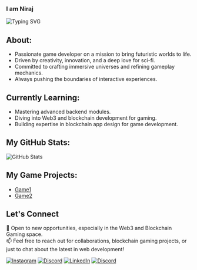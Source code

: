 ### I am Niraj

<img src="https://readme-typing-svg.herokuapp.com?font=Fira+Code&pause=1000&color=F7F7F7&width=435&lines=3D%20Artist,Indie%20and%20Web3%20Game%20Developer,Animator&loop=true" alt="Typing SVG" />

## About:
- Passionate game developer on a mission to bring futuristic worlds to life.
- Driven by creativity, innovation, and a deep love for sci-fi.
- Committed to crafting immersive universes and refining gameplay mechanics.
- Always pushing the boundaries of interactive experiences.

## Currently Learning:
- Mastering advanced backend modules.
- Diving into Web3 and blockchain development for gaming.
- Building expertise in blockchain app design for game development.

## My GitHub Stats:
![GitHub Stats](https://github-readme-stats.vercel.app/api?username=NirajArts&show_icons=true&theme=radical)

## My Game Projects:
- [Game1](#)
- [Game2](#)

## Let's Connect
🌟 Open to new opportunities, especially in the Web3 and Blockchain Gaming space.  
📫 Feel free to reach out for collaborations, blockchain gaming projects, or just to chat about the latest in web development!

[![Instagram](https://img.shields.io/badge/Instagram-E4405F?style=for-the-badge&logo=instagram&logoColor=white)](https://www.instagram.com/) 
[![Discord](https://img.shields.io/badge/Discord-7289DA?style=for-the-badge&logo=discord&logoColor=white)](https://discord.com/) 
[![LinkedIn](https://img.shields.io/badge/LinkedIn-0A66C2?style=for-the-badge&logo=linkedin&logoColor=white)](https://linkedin.com/) 
[![Discord](https://img.shields.io/badge/Discord-7289DA?style=for-the-badge&logo=discord&logoColor=white)](https://discord.com/)
